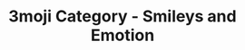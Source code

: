 ---
layout: download
title: 3moji Category - Smileys and Emotion
emoji: speech_balloon
image: assets/img/3moji/thumbnail.png
description: A Home for 3D Emoji
---